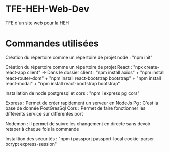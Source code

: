 # TFE-HEH-Web-Dev

TFE d'un site web pour la HEH


# Commandes utilisées

Création du répertoire comme un répertoire de projet node : "npm init"

Création du répertoire comme un répertoire de projet React : "npx create-react-app client"
-> Dans le dossier client : "npm install axios" + "npm install react-router-dom" + "npm install react-bootstrap bootstrap" + "npm install react-modal" + "npm install react-bootstrap bootstrap"

Installation de node postgresql et cors : "npm i express pg cors"

Express : Permet de créer rapidement un serveur en NodeJs
Pg : C'est la base de donnée PostGresSql
Cors : Permet de faire fonctionner les différents service sur différentes port

Nodemon : Il permet de suivre les changement en directe sans devoir retaper à chaque fois la commande

Installtion des sécurités : "npm i passport passport-local cookie-parser bcrypt express-session"